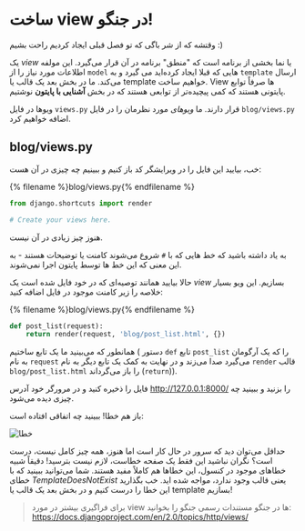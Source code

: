 # ساخت view در جنگو!

وقتشه که از شر باگی که تو فصل قبلی ایجاد کردیم راحت بشیم :)

یک *view* یا نما بخشی از برنامه است که "منطق" برنامه در آن قرار می‌گیرد. این مولفه اطلاعات مورد نیاز را از `model` هایی که قبلا ایجاد کرده‌اید می گیرد و به `template` ارسال می‌کند. ما در بخش بعد یک قالب یا template خواهیم ساخت. View ها صرفاً توابع پایتونی هستند که کمی پیچیده‌تر از توابعی هستند که در بخش **آشنایی با پایتون** نوشتیم.

ویوها در فایل `views.py` قرار دارند. ما *ویوهای* مورد نظرمان را در فایل `blog/views.py` اضافه خواهیم کرد.

## blog/views.py

خب، بیایید این فایل را در ویرایشگر کد باز کنیم و ببینیم چه چیزی در آن هست:

{% filename %}blog/views.py{% endfilename %}

```python
from django.shortcuts import render

# Create your views here.
```

هنوز چیز زیادی در آن نیست.

به یاد داشته باشید که خط هایی که با `#` شروع می‌شوند کامنت یا توضیحات هستند - به این معنی که این خط ها توسط پایتون اجرا نمی‌شوند.

حالا بیایید همانند توصیه‌ای که در خود فایل شده است یک *view* بسازیم. این ویو بسیار خلاصه را زیر کامنت موجود در فایل اضافه کنید:

{% filename %}blog/views.py{% endfilename %}

```python
def post_list(request):
    return render(request, 'blog/post_list.html', {})
```

همانطور که می‌بینید ما یک تابع ساختیم ( دستور `def` تابع `post_list` را که یک آرگومان به نام `request` می‌گیرد صدا می‌زند و در نهایت به کمک یک تابع دیگر به نام `render` قالب `blog/post_list.html` را باز می‌گرداند (`return`)).

فایل را ذخیره کنید و در مرورگر خود آدرس http://127.0.0.1:8000/ را بزنید و ببینید چه چیزی دیده می‌شود.

باز هم خطا! ببینید چه اتفاقی افتاده است:

![خطا](images/error.png)

حداقل می‌توان دید که سرور در حال کار است اما هنوز، همه چیز کامل نیست، درست است؟ نگران نباشید این فقط یک صفحه خطاست، لازم نیست بترسید! دقیقاً شبیه خطاهای موجود در کنسول، این خطاها هم کاملاً مفید هستند. شما می‌توانید ببینید که با خطای *TemplateDoesNotExist* یعنی قالب وجود ندارد، مواجه شده اید. خب بگذارید این خطا را درست کنیم و در بخش بعد یک قالب یا template بسازیم!

> برای فراگیری بیشتر در مورد view ها در جنگو مستندات رسمی جنگو را بخوانید: https://docs.djangoproject.com/en/2.0/topics/http/views/
